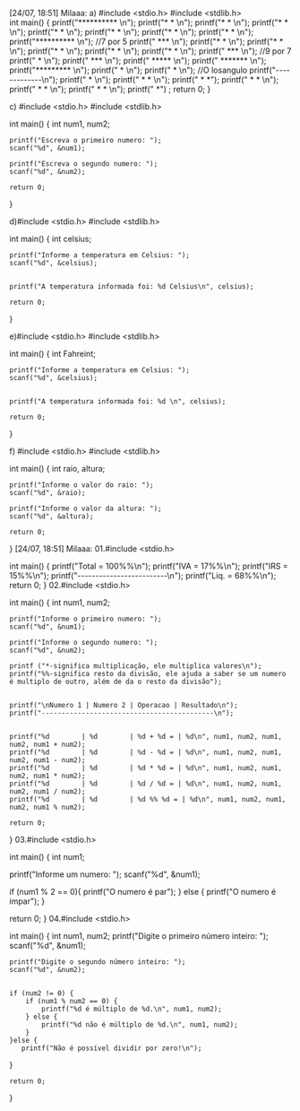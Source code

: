 [24/07, 18:51] Milaaa: a)
#include <stdio.h>
 #include <stdlib.h>           
int main() {
   printf("********** \n");
    printf("*        * \n");
    printf("*        * \n");
    printf("*        * \n");
    printf("*        * \n");
    printf("*        * \n");
    printf("*        * \n");
    printf("*        * \n");
    printf("********** \n");
    //7 por 5
    printf(" *** \n");
    printf("*   * \n");
    printf("*   * \n");
    printf("*   * \n");
    printf("*   * \n");
    printf("*   * \n");
    printf(" *** \n");
    //9 por 7
    printf("    * \n");
    printf("   *** \n");
    printf("  ***** \n");
    printf(" ******* \n");
    printf("********* \n");
    printf("   * \n");
    printf("   * \n");
    //O losangulo
    printf("-------------\n");
    printf("      *    \n");
    printf("    *  *  \n");
    printf("   *    *");
    printf("  *      * \n");
    printf("   *    * \n");
    printf("    *  * \n");
    printf("      *") ;
  return 0;
}

c)
#include <stdio.h>
#include <stdlib.h>           

int main() {
    int num1, num2;  

    printf("Escreva o primeiro numero: ");
    scanf("%d", &num1);  

    printf("Escreva o segundo numero: ");
    scanf("%d", &num2);  

    return 0;
}



d)#include <stdio.h>
#include <stdlib.h>

int main() {
    int celsius;  

    
    printf("Informe a temperatura em Celsius: ");
    scanf("%d", &celsius);  

    
    printf("A temperatura informada foi: %d Celsius\n", celsius);

    return 0;
}


   

e)#include <stdio.h>
#include <stdlib.h>

int main() {
    int Fahreint;  

    
    printf("Informe a temperatura em Celsius: ");
    scanf("%d", &celsius);  

    
    printf("A temperatura informada foi: %d \n", celsius);

    return 0;
}




f)
#include <stdio.h>
#include <stdlib.h>           

int main() {
    int raio, altura;

    printf("Informe o valor do raio: ");
    scanf("%d", &raio);

    printf("Informe o valor da altura: ");
    scanf("%d", &altura);

    return 0;
}
[24/07, 18:51] Milaaa: 01.#include <stdio.h>
            
int main() {
 printf("Total      =        100%%\n");
 printf("IVA        =         17%%\n");
 printf("IRS        =         15%%\n");
 printf("-------------------------\n");
 printf("Liq.      =          68%%\n");
  return 0;
}
02.#include <stdio.h>

int main() {
    int num1, num2;

    
    printf("Informe o primeiro numero: ");
    scanf("%d", &num1);

    printf("Informe o segundo numero: ");
    scanf("%d", &num2);

    printf ("*-significa multiplicação, ele multiplica valores\n");
    printf("%%-significa resto da divisão, ele ajuda a saber se um numero é multiplo de outro, além de da o resto da divisão");

    
    printf("\nNumero 1 | Numero 2 | Operacao | Resultado\n");
    printf("-------------------------------------------\n");

    
    printf("%d        | %d        | %d + %d = | %d\n", num1, num2, num1, num2, num1 + num2);
    printf("%d        | %d        | %d - %d = | %d\n", num1, num2, num1, num2, num1 - num2);
    printf("%d        | %d        | %d * %d = | %d\n", num1, num2, num1, num2, num1 * num2);
    printf("%d        | %d        | %d / %d = | %d\n", num1, num2, num1, num2, num1 / num2);
    printf("%d        | %d        | %d %% %d = | %d\n", num1, num2, num1, num2, num1 % num2);

    return 0;
}
03.#include <stdio.h>
            
int main() {
  int num1;

  printf("Informe um numero: ");
  scanf("%d", &num1);

  if (num1 % 2 == 0){
    printf("O numero é par");
  } else
  {
    printf("O numero é impar");
  }

  return 0;
}
04.#include <stdio.h>

int main() {
    int num1, num2;
    printf("Digite o primeiro número inteiro: ");
    scanf("%d", &num1);

    printf("Digite o segundo número inteiro: ");
    scanf("%d", &num2);

    
    if (num2 != 0) {
        if (num1 % num2 == 0) {
            printf("%d é múltiplo de %d.\n", num1, num2);
        } else {
            printf("%d não é múltiplo de %d.\n", num1, num2);
        }
    }else {
       printf("Não é possível dividir por zero!\n");
   }

    return 0;
}
